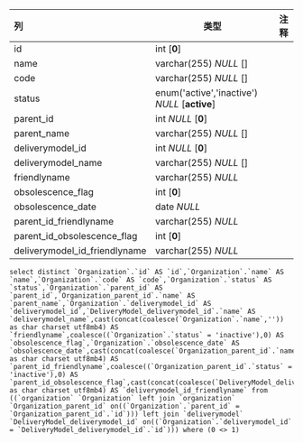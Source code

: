 | 列                            | 类型                                          | 注释 |
| :---------------------------- | --------------------------------------------- | ---- |
| id                            | int [**0**]                                   |      |
| name                          | varchar(255) *NULL* []                        |      |
| code                          | varchar(255) *NULL* []                        |      |
| status                        | enum('active','inactive') *NULL* [**active**] |      |
| parent_id                     | int *NULL* [**0**]                            |      |
| parent_name                   | varchar(255) *NULL* []                        |      |
| deliverymodel_id              | int *NULL* [**0**]                            |      |
| deliverymodel_name            | varchar(255) *NULL* []                        |      |
| friendlyname                  | varchar(255) *NULL*                           |      |
| obsolescence_flag             | int [**0**]                                   |      |
| obsolescence_date             | date *NULL*                                   |      |
| parent_id_friendlyname        | varchar(255) *NULL*                           |      |
| parent_id_obsolescence_flag   | int [**0**]                                   |      |
| deliverymodel_id_friendlyname | varchar(255) *NULL*                           |      |

```
select distinct `Organization`.`id` AS `id`,`Organization`.`name` AS `name`,`Organization`.`code` AS `code`,`Organization`.`status` AS `status`,`Organization`.`parent_id` AS `parent_id`,`Organization_parent_id`.`name` AS `parent_name`,`Organization`.`deliverymodel_id` AS `deliverymodel_id`,`DeliveryModel_deliverymodel_id`.`name` AS `deliverymodel_name`,cast(concat(coalesce(`Organization`.`name`,'')) as char charset utf8mb4) AS `friendlyname`,coalesce((`Organization`.`status` = 'inactive'),0) AS `obsolescence_flag`,`Organization`.`obsolescence_date` AS `obsolescence_date`,cast(concat(coalesce(`Organization_parent_id`.`name`,'')) as char charset utf8mb4) AS `parent_id_friendlyname`,coalesce((`Organization_parent_id`.`status` = 'inactive'),0) AS `parent_id_obsolescence_flag`,cast(concat(coalesce(`DeliveryModel_deliverymodel_id`.`name`,'')) as char charset utf8mb4) AS `deliverymodel_id_friendlyname` from ((`organization` `Organization` left join `organization` `Organization_parent_id` on((`Organization`.`parent_id` = `Organization_parent_id`.`id`))) left join `deliverymodel` `DeliveryModel_deliverymodel_id` on((`Organization`.`deliverymodel_id` = `DeliveryModel_deliverymodel_id`.`id`))) where (0 <> 1)
```

